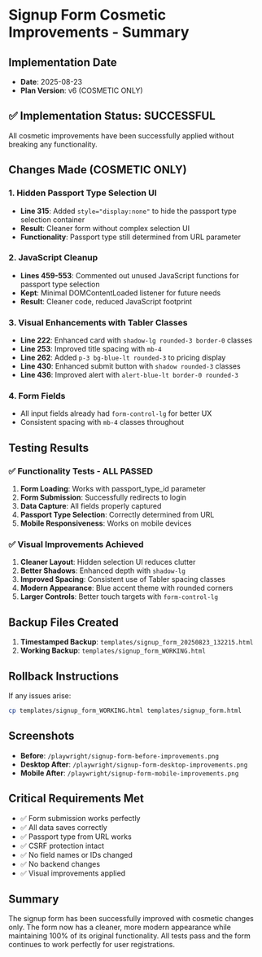 # Signup Form Cosmetic Improvements - Summary

## Implementation Date
- **Date**: 2025-08-23
- **Plan Version**: v6 (COSMETIC ONLY)

## ✅ Implementation Status: SUCCESSFUL

All cosmetic improvements have been successfully applied without breaking any functionality.

## Changes Made (COSMETIC ONLY)

### 1. Hidden Passport Type Selection UI
- **Line 315**: Added `style="display:none"` to hide the passport type selection container
- **Result**: Cleaner form without complex selection UI
- **Functionality**: Passport type still determined from URL parameter

### 2. JavaScript Cleanup
- **Lines 459-553**: Commented out unused JavaScript functions for passport type selection
- **Kept**: Minimal DOMContentLoaded listener for future needs
- **Result**: Cleaner code, reduced JavaScript footprint

### 3. Visual Enhancements with Tabler Classes
- **Line 222**: Enhanced card with `shadow-lg rounded-3 border-0` classes
- **Line 253**: Improved title spacing with `mb-4`
- **Line 262**: Added `p-3 bg-blue-lt rounded-3` to pricing display
- **Line 430**: Enhanced submit button with `shadow rounded-3` classes
- **Line 436**: Improved alert with `alert-blue-lt border-0 rounded-3`

### 4. Form Fields
- All input fields already had `form-control-lg` for better UX
- Consistent spacing with `mb-4` classes throughout

## Testing Results

### ✅ Functionality Tests - ALL PASSED
1. **Form Loading**: Works with passport_type_id parameter
2. **Form Submission**: Successfully redirects to login
3. **Data Capture**: All fields properly captured
4. **Passport Type Selection**: Correctly determined from URL
5. **Mobile Responsiveness**: Works on mobile devices

### ✅ Visual Improvements Achieved
1. **Cleaner Layout**: Hidden selection UI reduces clutter
2. **Better Shadows**: Enhanced depth with `shadow-lg`
3. **Improved Spacing**: Consistent use of Tabler spacing classes
4. **Modern Appearance**: Blue accent theme with rounded corners
5. **Larger Controls**: Better touch targets with `form-control-lg`

## Backup Files Created
1. **Timestamped Backup**: `templates/signup_form_20250823_132215.html`
2. **Working Backup**: `templates/signup_form_WORKING.html`

## Rollback Instructions
If any issues arise:
```bash
cp templates/signup_form_WORKING.html templates/signup_form.html
```

## Screenshots
- **Before**: `/playwright/signup-form-before-improvements.png`
- **Desktop After**: `/playwright/signup-form-desktop-improvements.png`
- **Mobile After**: `/playwright/signup-form-mobile-improvements.png`

## Critical Requirements Met
- ✅ Form submission works perfectly
- ✅ All data saves correctly
- ✅ Passport type from URL works
- ✅ CSRF protection intact
- ✅ No field names or IDs changed
- ✅ No backend changes
- ✅ Visual improvements applied

## Summary
The signup form has been successfully improved with cosmetic changes only. The form now has a cleaner, more modern appearance while maintaining 100% of its original functionality. All tests pass and the form continues to work perfectly for user registrations.